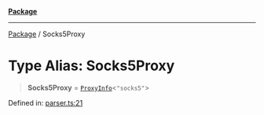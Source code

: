 [**Package**](../README.md)

***

[Package](../globals.md) / Socks5Proxy

# Type Alias: Socks5Proxy

> **Socks5Proxy** = [`ProxyInfo`](ProxyInfo.md)\<`"socks5"`\>

Defined in: [parser.ts:21](https://github.com/AlexXanderGrib/proxy-master/blob/ca5aa337e3a3c6ac87453a9ce0f2477b801f4bc9/src/parser.ts#L21)
